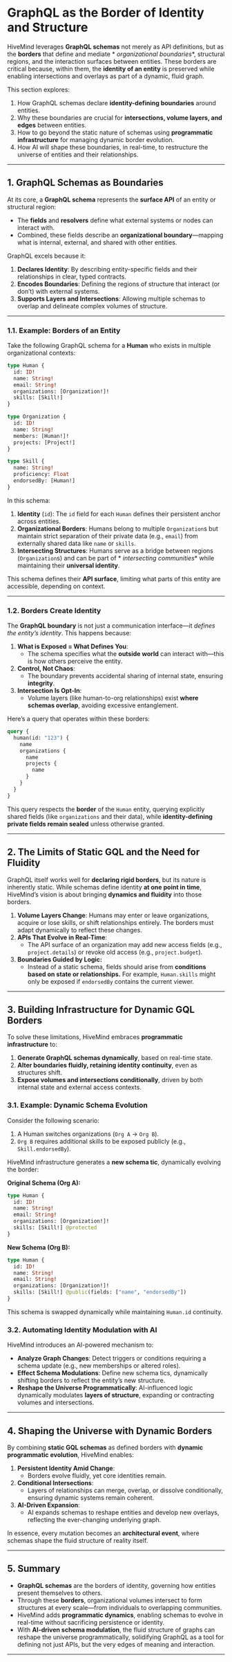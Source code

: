 # GraphQL as the Border of Identity and Structure

HiveMind leverages **GraphQL schemas** not merely as API definitions, but as the **borders** that define and mediate *
*organizational boundaries**, structural regions, and the interaction surfaces between entities. These borders are
critical because, within them, the **identity of an entity** is preserved while enabling intersections and overlays as
part of a dynamic, fluid graph.

This section explores:

1. How GraphQL schemas declare **identity-defining boundaries** around entities.
2. Why these boundaries are crucial for **intersections, volume layers, and edges** between entities.
3. How to go beyond the static nature of schemas using **programmatic infrastructure** for managing dynamic border
   evolution.
4. How AI will shape these boundaries, in real-time, to restructure the universe of entities and their relationships.

---

## **1. GraphQL Schemas as Boundaries**

At its core, a **GraphQL schema** represents the **surface API** of an entity or structural region:

- The **fields** and **resolvers** define what external systems or nodes can interact with.
- Combined, these fields describe an **organizational boundary**—mapping what is internal, external, and shared with
  other entities.

GraphQL excels because it:

1. **Declares Identity**: By describing entity-specific fields and their relationships in clear, typed contracts.
2. **Encodes Boundaries**: Defining the regions of structure that interact (or don’t) with external systems.
3. **Supports Layers and Intersections**: Allowing multiple schemas to overlap and delineate complex volumes of
   structure.

---

### **1.1. Example: Borders of an Entity**

Take the following GraphQL schema for a **Human** who exists in multiple organizational contexts:

```graphql
type Human {
  id: ID!
  name: String!
  email: String!
  organizations: [Organization!]!
  skills: [Skill!]
}

type Organization {
  id: ID!
  name: String!
  members: [Human!]!
  projects: [Project!]
}

type Skill {
  name: String!
  proficiency: Float
  endorsedBy: [Human!]
}
```

In this schema:

1. **Identity** (`id`): The `id` field for each `Human` defines their persistent anchor across entities.
2. **Organizational Borders**: Humans belong to multiple `Organization`s but maintain strict separation of their private
   data (e.g., `email`) from externally shared data like `name` or `skills`.
3. **Intersecting Structures**: Humans serve as a bridge between regions (`Organization`s) and can be part of *
   *intersecting communities** while maintaining their **universal identity**.

This schema defines their **API surface**, limiting what parts of this entity are accessible, depending on context.

---

### **1.2. Borders Create Identity**

The **GraphQL boundary** is not just a communication interface—it *defines the entity’s identity*. This happens because:

1. **What is Exposed = What Defines You**:
    - The schema specifies what the **outside world** can interact with—this is how others perceive the entity.
2. **Control, Not Chaos**:
    - The boundary prevents accidental sharing of internal state, ensuring **integrity**.
3. **Intersection Is Opt-In**:
    - Volume layers (like human-to-org relationships) exist **where schemas overlap**, avoiding excessive entanglement.

Here’s a query that operates within these borders:

```graphql
query {
  human(id: "123") {
    name
    organizations {
      name
      projects {
        name
      }
    }
  }
}
```

This query respects the **border** of the `Human` entity, querying explicitly shared fields (like `organizations` and
their data), while **identity-defining private fields remain sealed** unless otherwise granted.

---

## **2. The Limits of Static GQL and the Need for Fluidity**

GraphQL itself works well for **declaring rigid borders**, but its nature is inherently static. While schemas define
identity **at one point in time**, HiveMind’s vision is about bringing **dynamics and fluidity** into those borders.

1. **Volume Layers Change**: Humans may enter or leave organizations, acquire or lose skills, or shift relationships
   entirely. The borders must adapt dynamically to reflect these changes.
2. **APIs That Evolve in Real-Time**:
    - The API surface of an organization may add new access fields (e.g., `project.details`) or revoke old access (e.g.,
      `project.budget`).
3. **Boundaries Guided by Logic:**
    - Instead of a static schema, fields should arise from **conditions based on state or relationships.** For example,
      `Human.skills` might only be exposed if `endorsedBy` contains the current viewer.

---

## **3. Building Infrastructure for Dynamic GQL Borders**

To solve these limitations, HiveMind embraces **programmatic infrastructure** to:

1. **Generate GraphQL schemas dynamically**, based on real-time state.
2. **Alter boundaries fluidly, retaining identity continuity**, even as structures shift.
3. **Expose volumes and intersections conditionally**, driven by both internal state and external access contexts.

### **3.1. Example: Dynamic Schema Evolution**

Consider the following scenario:

1. A Human switches organizations (`Org A` → `Org B`).
2. `Org B` requires additional skills to be exposed publicly (e.g., `Skill.endorsedBy`).

HiveMind infrastructure generates a **new schema tic**, dynamically evolving the border:

**Original Schema (Org A):**

```graphql
type Human {
  id: ID!
  name: String!
  email: String!
  organizations: [Organization!]!
  skills: [Skill!] @protected
}
```

**New Schema (Org B):**

```graphql
type Human {
  id: ID!
  name: String!
  email: String!
  organizations: [Organization!]!
  skills: [Skill!] @public(fields: ["name", "endorsedBy"])
}
```

This schema is swapped dynamically while maintaining `Human.id` continuity.

### **3.2. Automating Identity Modulation with AI**

HiveMind introduces an AI-powered mechanism to:

- **Analyze Graph Changes**: Detect triggers or conditions requiring a schema update (e.g., new memberships or altered
  roles).
- **Effect Schema Modulations**: Define new schema tics, dynamically shifting borders to reflect the entity’s new
  structure.
- **Reshape the Universe Programmatically**: AI-influenced logic dynamically modulates **layers of structure**,
  expanding or contracting volumes and intersections.

---

## **4. Shaping the Universe with Dynamic Borders**

By combining **static GQL schemas** as defined borders with **dynamic programmatic evolution**, HiveMind enables:

1. **Persistent Identity Amid Change**:
    - Borders evolve fluidly, yet core identities remain.
2. **Conditional Intersections**:
    - Layers of relationships can merge, overlap, or dissolve conditionally, ensuring dynamic systems remain coherent.
3. **AI-Driven Expansion**:
    - AI expands schemas to reshape entities and develop new overlays, reflecting the ever-changing underlying graph.

In essence, every mutation becomes an **architectural event**, where schemas shape the fluid structure of reality
itself.

---

## **5. Summary**

- **GraphQL schemas** are the borders of identity, governing how entities present themselves to others.
- Through these **borders**, organizational volumes intersect to form structures at every scale—from individuals to
  overlapping communities.
- HiveMind adds **programmatic dynamics**, enabling schemas to evolve in real-time without sacrificing persistence or
  identity.
- With **AI-driven schema modulation**, the fluid structure of graphs can reshape the universe programmatically,
  solidifying GraphQL as a tool for defining not just APIs, but the very edges of meaning and interaction.

---